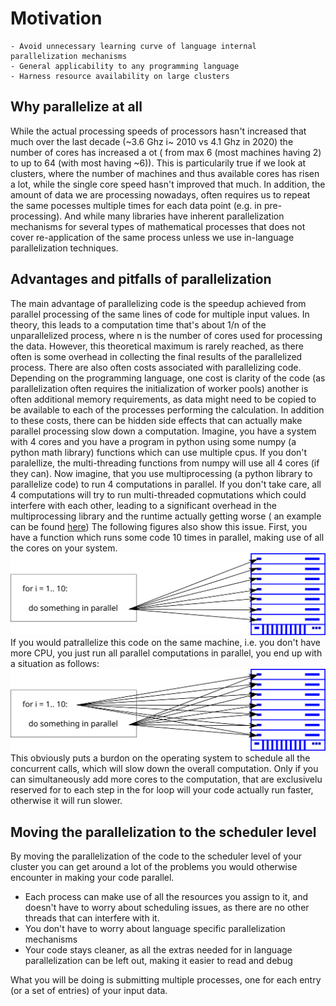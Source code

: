 # Motivation

```{objectives}
- Avoid unnecessary learning curve of language internal parallelization mechanisms
- General applicability to any programming language
- Harness resource availability on large clusters
```

## Why parallelize at all

While the actual processing speeds of processors hasn't increased that much over the last decade (~3.6 Ghz i~ 2010 vs 4.1 Ghz in 2020)
the number of cores has increased a ot ( from max 6 (most machines having 2) to up to 64 (with most having ~6)). This is particularily
true if we look at clusters, where the number of machines and thus available cores has risen a lot, while the single core speed hasn't
improved that much.
In addition, the amount of data we are processing nowadays, often requires us to repeat the same pocesses multiple times for each data
point (e.g. in pre-processing). And while many libraries have inherent parallelization mechanisms for several types of mathematical
processes that does not cover re-application of the same process unless we use in-language parallelization techniques.

## Advantages and pitfalls of parallelization

The main advantage of parallelizing code is the speedup achieved from parallel processing of the same lines of code for multiple input
values. In theory, this leads to a computation time that's about 1/n of the unparallelized process, where n is the number of cores used
for processing the data. However, this theoretical maximum is rarely reached, as there often is some overhead in collecting the final
results of the parallelized process. There are also often costs associated with parallelizing code. Depending on the programming
language, one cost is clarity of the code (as parallelization often requires the initialization of worker pools) another is often
additional memory requirements, as data might need to be copied to be available to each of the processes performing the calculation.
In addition to these costs, there can be hidden side effects that can actually make parallel processing slow down a computation.
Imagine, you have a system with 4 cores and you have a program in python using some numpy (a python math library) functions which
can use multiple cpus. If you don't paralellize, the multi-threading functions from numpy will use all 4 cores (if they can). Now imagine,
that you use multiprocessing (a python library to parallelize code) to run 4 computations in parallel. If you don't take care, all
4 computations will try to run multi-threaded copmutations which could interfere with each other, leading to a significant overhead in
the multiprocessing library and the runtime actually getting worse ( an example can be found [here](https://superfastpython.com/numpy-blas-multiprocessing/))
The following figures also show this issue.
First, you have a function which runs some code 10 times in parallel, making use of all the cores on your system.
![Parallel execution](../img/parallel_execution.svg)
If you would patrallelize this code on the same machine, i.e. you don't have more CPU, you just run all parallel computations in parallel,
you end up with a situation as follows:
![Dual parallel execution](../img/dual_parallel_execution.svg)
This obviously puts a burdon on the operating system to schedule all the concurrent calls, which will slow down the overall computation.
Only if you can simultaneously add more cores to the computation, that are exclusivelu reserved for to each step in the for loop
will your code actually run faster, otherwise it will run slower.

## Moving the parallelization to the scheduler level

By moving the parallelization of the code to the scheduler level of your cluster you can get around a lot of the problems
you would otherwise encounter in making your code parallel.

- Each process can make use of all the resources you assign to it,
  and doesn't have to worry about scheduling issues, as there are no other threads that can interfere with it.
- You don't have to worry about language specific parallelization mechanisms
- Your code stays cleaner, as all the extras needed for in language parallelization can be left out, making it easier to read and debug

What you will be doing is submitting multiple processes, one for each entry (or a set of entries) of your input data.

